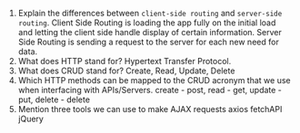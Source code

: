 1.  Explain the differences between `client-side routing` and `server-side routing`.
Client Side Routing is loading the app fully on the initial load and letting the client side handle display of certain information. Server Side Routing is sending a request to the server for each new need for data.
1.  What does HTTP stand for?
Hypertext Transfer Protocol.
1.  What does CRUD stand for?
Create, Read, Update, Delete
1.  Which HTTP methods can be mapped to the CRUD acronym that we use when interfacing with APIs/Servers.
create - post, read - get, update - put, delete - delete
1.  Mention three tools we can use to make AJAX requests
axios
fetchAPI
jQuery
